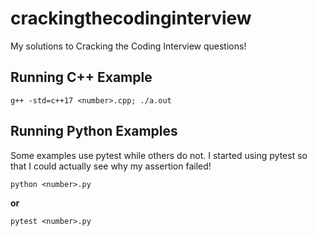 # crackingthecodinginterview
My solutions to Cracking the Coding Interview questions!

## Running C++ Example
```
g++ -std=c++17 <number>.cpp; ./a.out
```

## Running Python Examples
Some examples use pytest while others do not. I started using pytest so that I could actually see why my assertion failed!
```
python <number>.py
```
**or**
```
pytest <number>.py
```
